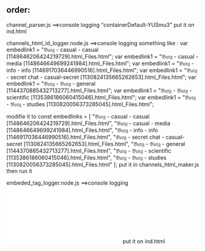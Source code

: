 ## order:
channel_parser.js  ==>console logging "containerDefault-YUSmu3" put it on ind.html

channels_html_id_logger.node.js ==>console logging something like : 
var embedlink1 = "𝔅𝔲𝔯𝔤 - casual - casual [1148646206424219729].html_Files.html";
var embedlink1 = "𝔅𝔲𝔯𝔤 - casual - media [1148646649699241984].html_Files.html";
var embedlink1 = "𝔅𝔲𝔯𝔤 - info - info [1146917036446990516].html_Files.html";
var embedlink1 = "𝔅𝔲𝔯𝔤 - secret chat - casual-secret [1130824135665262653].html_Files.html";
var embedlink1 = "𝔅𝔲𝔯𝔤 - 𝔅𝔲𝔯𝔤 - general [1144370885432713277].html_Files.html";
var embedlink1 = "𝔅𝔲𝔯𝔤 - 𝔅𝔲𝔯𝔤 - scientific [1135386186060415046].html_Files.html";
var embedlink1 = "𝔅𝔲𝔯𝔤 - 𝔅𝔲𝔯𝔤 - studies [1130820056373285045].html_Files.html";

modifie it to 
const embedlinks = [
  "𝔅𝔲𝔯𝔤 - casual - casual [1148646206424219729].html_Files.html",
  "𝔅𝔲𝔯𝔤 - casual - media [1148646649699241984].html_Files.html",
  "𝔅𝔲𝔯𝔤 - info - info [1146917036446990516].html_Files.html",
  "𝔅𝔲𝔯𝔤 - secret chat - casual-secret [1130824135665262653].html_Files.html",
  "𝔅𝔲𝔯𝔤 - 𝔅𝔲𝔯𝔤 - general [1144370885432713277].html_Files.html",
  "𝔅𝔲𝔯𝔤 - 𝔅𝔲𝔯𝔤 - scientific [1135386186060415046].html_Files.html",
  "𝔅𝔲𝔯𝔤 - 𝔅𝔲𝔯𝔤 - studies [1130820056373285045].html_Files.html"
];
put it in channels_html_maker.js then run it

embeded_tag_logger.node.js   ==>console logging <embed  src="xxx" frameborder="0"></embed> put it on ind.html
